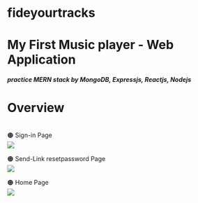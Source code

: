 # fideyourtracks
<h1>My First Music player - Web Application </b>
</br>
<h5>practice MERN stack by MongoDB, Expressjs, Reactjs, Nodejs</h3>

# Overview
</br>
<a>🟠 Sign-in Page</br>
<img src="https://salmon-charming-stingray-66.mypinata.cloud/ipfs/QmZM5KtRg964VJf93dsVD9CegzbxrziXwUmjPavTbXrRYT?_gl=1*4m46ju*_ga*MTE0ODI0Mjc0LjE2OTY4NjQ2MTU.*_ga_5RMPXG14TE*MTcwMDIxMzMxNC41Mi4xLjE3MDAyMTM2OTIuNDQuMC4w" 
style="max-width: 100%;"/>
</a>

<a>🟠 Send-Link resetpassword Page</br>
<img src="https://salmon-charming-stingray-66.mypinata.cloud/ipfs/QmdBCoo8zD9Gj6HuEWsd4UjPuBSLa9MZHpYfnB4ctkmQ4Y?_gl=1*1xyccjk*_ga*MTE0ODI0Mjc0LjE2OTY4NjQ2MTU.*_ga_5RMPXG14TE*MTcwMDQ2MTYxMS41My4xLjE3MDA0NjE2MjAuNTEuMC4w" 
style="max-width: 100%;"/>
</a>

<a>🟠 Home Page</br>
<img src="https://salmon-charming-stingray-66.mypinata.cloud/ipfs/QmXToUSs9ZcXahHxB3xq4yTcT4uXooo7eVnFvXKGTLbWw1?_gl=1*us5v4v*_ga*MTE0ODI0Mjc0LjE2OTY4NjQ2MTU.*_ga_5RMPXG14TE*MTcwMDQ2MTYxMS41My4xLjE3MDA0NjE2NDYuMjUuMC4w" 
style="max-width: 100%;"/>
</a>


